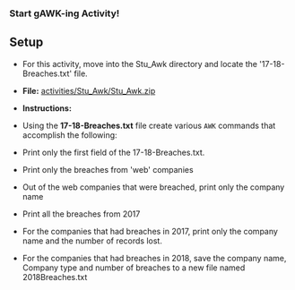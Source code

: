 ### Start gAWK-ing Activity!

## Setup
* For this activity, move into the Stu_Awk directory and locate the '17-18-Breaches.txt' file.
* **File:** [activities/Stu_Awk/Stu_Awk.zip](activities/Stu_Awk/Stu_Awk.zip)

* **Instructions:**

* Using the **17-18-Breaches.txt** file create various `AWK` commands that accomplish the following:

* Print only the first field of the 17-18-Breaches.txt.

* Print only the breaches from 'web' companies

* Out of the web companies that were breached, print only the company name

* Print all the breaches from 2017

* For the companies that had breaches in 2017, print only the company name and the number of records lost.

* For the companies that had breaches in 2018, save the company name, Company type and number of breaches to a new file named 2018Breaches.txt
